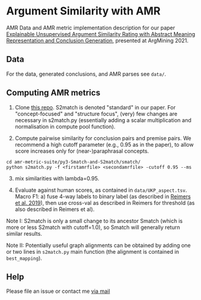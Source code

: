 # Argument Similarity with AMR

AMR Data and AMR metric implementation description for our paper [Explainable Unsupervised Argument Similarity Rating with Abstract Meaning Representation and Conclusion Generation](https://aclanthology.org/2021.argmining-1.3/), presented at ArgMining 2021.

## Data

For the data, generated conclusions, and AMR parses see `data/`.

## Computing AMR metrics

1. Clone [this repo](https://github.com/flipz357/amr-metric-suite). S2match is denoted "standard" in our paper. For "concept-focused" and "structure focus", (very) few changes are necessary in s2match.py (essentially adding a scalar multiplication and normalisation in compute pool function).

2. Compute pairwise similarity for conclusion pairs and premise pairs. We recommend a high cutoff parameter (e.g., 0.95 as in the paper), to allow score increases only for (near-)paraphrasal concepts.

```
cd amr-metric-suite/py3-Smatch-and-S2match/smatch/
python s2match.py -f <firstamrfile> <secondamrfile> -cutoff 0.95 --ms
```
3. mix similarities with lambda=0.95.

4. Evaluate against human scores, as contained in `data/UKP_aspect.tsv`. Macro F1: a) fuse 4-way labels to binary label (as described in [Reimers et al. 2019](https://arxiv.org/abs/1906.09821)), then use cross-val as described in Reimers for threshold (as also described in Reimers et al).

Note I: S2match is only a small change to its ancestor Smatch (which is more or less S2match with cutoff=1.0), so Smatch will generally return similar results.

Note II: Potentially useful graph alignments can be obtained by adding one or two lines in `s2match.py` main function (the alignment is contained in `best_mapping`).

## Help

Please file an issue or contact me [via mail](opitz@cl.uni-heidelberg.de?subject=[GitHub]%Argument%AMR%similarity)
